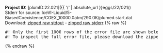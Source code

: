 **Project ID:** [plumID:22.021]({{ '/' | absolute_url }}eggs/22/021/)  
Stderr for source:  IceVI-Liquid/5-BiasedCoexistence/COEX_10000.0atm/290.0K/plumed.start.dat   
Download: [zipped raw stdout](plumed.start.dat.plumed.stdout.txt.zip) - [zipped raw stderr](plumed.start.dat.plumed.stderr.txt.zip) 
{% raw %}
<pre>
#! Only the first 1000 rows of the error file are shown below
#! To inspect the full error file, please download the zipped raw stderr file above
</pre>
{% endraw %}
